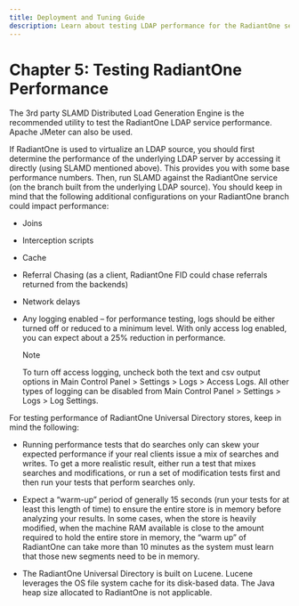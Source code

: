 ```yaml
---
title: Deployment and Tuning Guide
description: Learn about testing LDAP performance for the RadiantOne service and what aspects can impact performance: Joins, interception scripts, cache, referral chasing, network delays and logging.
---
```


# Chapter 5: Testing RadiantOne Performance

The 3rd party SLAMD Distributed Load Generation Engine is the recommended utility to test the RadiantOne LDAP service performance. Apache JMeter can also be used.

If RadiantOne is used to virtualize an LDAP source, you should first determine the performance of the underlying LDAP server by accessing it directly (using SLAMD mentioned above). This provides you with some base performance numbers. Then, run SLAMD against the RadiantOne service (on the branch built from the underlying LDAP source). You should keep in mind that the following additional configurations on your RadiantOne branch could impact performance:

-	Joins

-	Interception scripts

-	Cache

-	Referral Chasing (as a client, RadiantOne FID could chase referrals returned from the backends)

-	Network delays

-	Any logging enabled – for performance testing, logs should be either turned off or reduced to a minimum level. With only access log enabled, you can expect about a 25% reduction in performance. 

    >[!note] 
    >To turn off access logging, uncheck both the text and csv output options in Main Control Panel > Settings > Logs > Access Logs. All other types of logging can be disabled from Main Control Panel > Settings > Logs > Log Settings.

For testing performance of RadiantOne Universal Directory stores, keep in mind the following:

-	Running performance tests that do searches only can skew your expected performance if your real clients issue a mix of searches and writes. To get a more realistic result, either run a test that mixes searches and modifications, or run a set of modification tests first and then run your tests that perform searches only. 

-	Expect a “warm-up” period of generally 15 seconds (run your tests for at least this length of time) to ensure the entire store is in memory before analyzing your results. In some cases, when the store is heavily modified, when the machine RAM available is close to the amount required to hold the entire store in memory, the “warm up” of RadiantOne can take more than 10 minutes as the system must learn that those new segments need to be in memory.

-	The RadiantOne Universal Directory is built on Lucene. Lucene leverages the OS file system cache for its disk-based data. The Java heap size allocated to RadiantOne is not applicable.
